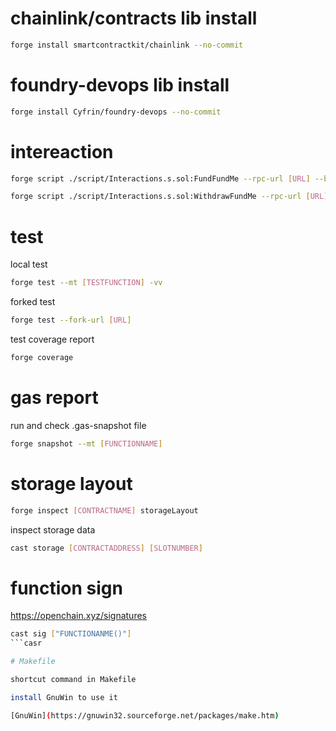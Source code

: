 # chainlink/contracts lib install

```bash
forge install smartcontractkit/chainlink --no-commit
```

# foundry-devops lib install

```bash
forge install Cyfrin/foundry-devops --no-commit
```

# intereaction

```bash
forge script ./script/Interactions.s.sol:FundFundMe --rpc-url [URL] --broadcast
```

```bash
forge script ./script/Interactions.s.sol:WithdrawFundMe --rpc-url [URL] --broadcast
```

# test

local test

```bash
forge test --mt [TESTFUNCTION] -vv
```

forked test

```bash
forge test --fork-url [URL]
```

test coverage report

```bash
forge coverage
```

# gas report

run and check .gas-snapshot file

```bash
forge snapshot --mt [FUNCTIONNAME]
```

# storage layout

```bash
forge inspect [CONTRACTNAME] storageLayout
```

inspect storage data

```bash
cast storage [CONTRACTADDRESS] [SLOTNUMBER]
```

# function sign

https://openchain.xyz/signatures

````bash
cast sig ["FUNCTIONANME()"]
```casr

# Makefile

shortcut command in Makefile

install GnuWin to use it

[GnuWin](https://gnuwin32.sourceforge.net/packages/make.htm)
````
